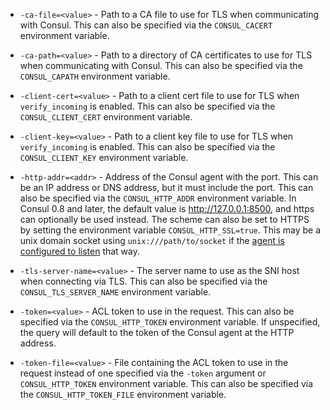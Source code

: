 * `-ca-file=<value>` - Path to a CA file to use for TLS when communicating with Consul.
  This can also be specified via the `CONSUL_CACERT` environment variable.

* `-ca-path=<value>` - Path to a directory of CA certificates to use for TLS when
  communicating with Consul. This can also be specified via the `CONSUL_CAPATH`
  environment variable.

* `-client-cert=<value>` - Path to a client cert file to use for TLS when
  `verify_incoming` is enabled. This can also be specified via the `CONSUL_CLIENT_CERT`
  environment variable.

* `-client-key=<value>` - Path to a client key file to use for TLS when
  `verify_incoming` is enabled. This can also be specified via the `CONSUL_CLIENT_KEY`
  environment variable.

* `-http-addr=<addr>` - Address of the Consul agent with the port. This can be
  an IP address or DNS address, but it must include the port. This can also be
  specified via the `CONSUL_HTTP_ADDR` environment variable. In Consul 0.8 and
  later, the default value is http://127.0.0.1:8500, and https can optionally be
  used instead. The scheme can also be set to HTTPS by setting the environment
  variable `CONSUL_HTTP_SSL=true`. This may be a unix domain socket using
  `unix:///path/to/socket` if the [agent is configured to
  listen](/docs/agent/options.html#addresses) that way.

* `-tls-server-name=<value>` - The server name to use as the SNI host when
  connecting via TLS. This can also be specified via the `CONSUL_TLS_SERVER_NAME`
  environment variable.

* `-token=<value>` - ACL token to use in the request. This can also be specified
  via the `CONSUL_HTTP_TOKEN` environment variable. If unspecified, the query
  will default to the token of the Consul agent at the HTTP address.

* `-token-file=<value>` - File containing the ACL token to use in the request
  instead of one specified via the `-token` argument or `CONSUL_HTTP_TOKEN`
  environment variable. This can also be specified via the
  `CONSUL_HTTP_TOKEN_FILE` environment variable.
